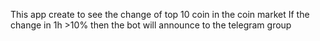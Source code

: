 This app create to see the change of top 10 coin in the coin market
If the change in 1h >10% then the bot will announce to the telegram group
